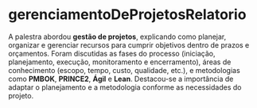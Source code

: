 # gerenciamentoDeProjetosRelatorio
A palestra abordou **gestão de projetos**, explicando como planejar, organizar e gerenciar recursos para cumprir objetivos dentro de prazos e orçamentos. Foram discutidas as fases do processo (iniciação, planejamento, execução, monitoramento e encerramento), áreas de conhecimento (escopo, tempo, custo, qualidade, etc.), e metodologias como **PMBOK**, **PRINCE2**, **Ágil** e **Lean**. Destacou-se a importância de adaptar o planejamento e a metodologia conforme as necessidades do projeto.
